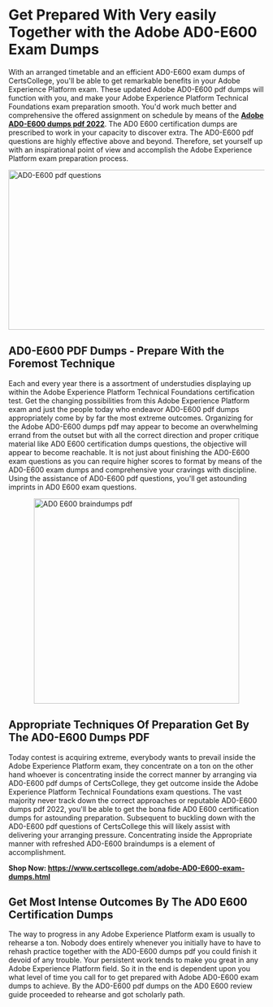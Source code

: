 <h1><strong>Get Prepared With Very easily Together with the Adobe AD0-E600 Exam Dumps&nbsp;</strong></h1>
<p><span style="font-weight: 400;">With an arranged timetable and an efficient  AD0-E600 exam dumps of CertsCollege, you'll be able to get remarkable benefits in your Adobe Experience Platform exam. These updated Adobe AD0-E600 pdf dumps will function with you, and make your Adobe Experience Platform Technical Foundations exam preparation smooth. You'd work much better and comprehensive the offered assignment on schedule by means of the <strong><a href="https://www.certscollege.com/adobe-AD0-E600-exam-dumps.html">Adobe AD0-E600 dumps pdf 2022</a></strong>. The AD0 E600 certification dumps are prescribed to work in your capacity to discover extra. The  AD0-E600 pdf questions are highly effective above and beyond. Therefore, set yourself up with an inspirational point of view and accomplish the Adobe Experience Platform exam preparation process.&nbsp;</span></p>
<p><span style="font-weight: 400;"><img style="display: block; margin-left: auto; margin-right: auto;" src="https://i.ibb.co/CPDK3ps/Yellow-and-Blue-Initiative-Blog-Banner.png" alt="AD0-E600 pdf questions" width="559" height="315" /></span></p>
<h2><strong>AD0-E600 PDF Dumps - Prepare With the Foremost Technique</strong></h2>
<p><span style="font-weight: 400;">Each and every year there is a assortment of understudies displaying up within the Adobe Experience Platform Technical Foundations certification test. Get the changing possibilities from this Adobe Experience Platform exam and just the people today who endeavor AD0-E600 pdf dumps appropriately come by by far the most extreme outcomes. Organizing for the Adobe AD0-E600 dumps pdf may appear to become an overwhelming errand from the outset but with all the correct direction and proper critique material like AD0 E600 certification dumps questions, the objective will appear to become reachable. It is not just about finishing the AD0-E600 exam questions as you can require higher scores to format by means of the AD0-E600 exam dumps and comprehensive your cravings with discipline. Using the assistance of AD0-E600 pdf questions, you'll get astounding imprints in AD0 E600 exam questions.</span></p>
<p><span style="font-weight: 400;"><a href="https://tinyurl.com/4j43v6h5"><img style="display: block; margin-left: auto; margin-right: auto;" src="https://i.ibb.co/9tMrhdY/Teacher-Appreciation-Invitation.png" alt="AD0 E600 braindumps pdf " width="404" height="404" /></a></span></p>
<h2><strong>Appropriate Techniques Of Preparation Get By The AD0-E600 Dumps PDF</strong></h2>
<p><span style="font-weight: 400;">Today contest is acquiring extreme, everybody wants to prevail inside the Adobe Experience Platform exam, they concentrate on a ton on the other hand whoever is concentrating inside the correct manner by arranging via AD0-E600 pdf dumps of CertsCollege, they get outcome inside the Adobe Experience Platform Technical Foundations exam questions. The vast majority never track down the correct approaches or reputable AD0-E600 dumps pdf 2022, you'll be able to get the bona fide AD0 E600 certification dumps for astounding preparation. Subsequent to buckling down with the  AD0-E600 pdf questions of CertsCollege this will likely assist with delivering your arranging pressure. Concentrating inside the Appropriate manner with refreshed AD0-E600 braindumps is a element of accomplishment.</span></p>
<p><span style="font-weight: 400;"><strong>Shop Now: <a href="https://www.certscollege.com/adobe-AD0-E600-exam-dumps.html">https://www.certscollege.com/adobe-AD0-E600-exam-dumps.html</a></strong></span></p>
<h2><strong>Get Most Intense Outcomes By The AD0 E600 Certification Dumps</strong></h2>
<p><span style="font-weight: 400;">The way to progress in any Adobe Experience Platform exam is usually to rehearse a ton. Nobody does entirely whenever you initially have to have to rehash practice together with the AD0-E600 dumps pdf you could finish it devoid of any trouble. Your persistent work tends to make you great in any Adobe Experience Platform field. So it in the end is dependent upon you what level of time you call for to get prepared with Adobe AD0-E600 exam dumps to achieve. By the AD0-E600 pdf dumps on the AD0 E600 review guide proceeded to rehearse and got scholarly path.</span></p>
